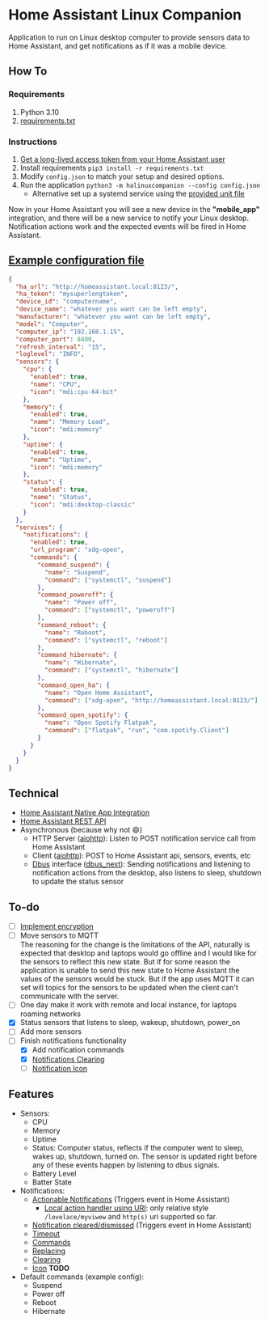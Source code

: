# Home Assistant Linux Companion

Application to run on Linux desktop computer to provide sensors data to Home Assistant, and get notifications as if it was a mobile device.

## How To

### Requirements

1. Python 3.10
2. [requirements.txt](requirements.txt)

### Instructions

1. [Get a long-lived access token from your Home Assistant user](https://www.atomicha.com/home-assistant-how-to-generate-long-lived-access-token-part-1/)
1. Install requirements `pip3 install -r requirements.txt`
1. Modify `config.json` to match your setup and desired options.
1. Run the application `python3 -m halinuxcompanion --config config.json`
    - Alternative set up a systemd service using the [provided unit file](halinuxcompanion/resources/halinuxcompanion.service)

Now in your Home Assistant you will see a new device in the **"mobile_app"** integration, and there will be a new service to notify your Linux desktop. Notification actions work and the expected events will be fired in Home Assistant.

## [Example configuration file](config.json)

```json
{
  "ha_url": "http://homeassistant.local:8123/",
  "ha_token": "mysuperlongtoken",
  "device_id": "computername",
  "device_name": "whatever you want can be left empty",
  "manufacturer": "whatever you want can be left empty",
  "model": "Computer",
  "computer_ip": "192.168.1.15",
  "computer_port": 8400,
  "refresh_interval": "15",
  "loglevel": "INFO",
  "sensors": {
    "cpu": {
      "enabled": true,
      "name": "CPU",
      "icon": "mdi:cpu-64-bit"
    },
    "memory": {
      "enabled": true,
      "name": "Memory Load",
      "icon": "mdi:memory"
    },
    "uptime": {
      "enabled": true,
      "name": "Uptime",
      "icon": "mdi:memory"
    },
    "status": {
      "enabled": true,
      "name": "Status",
      "icon": "mdi:desktop-classic"
    }
  },
  "services": {
    "notifications": {
      "enabled": true,
      "url_program": "xdg-open",
      "commands": {
        "command_suspend": {
          "name": "Suspend",
          "command": ["systemctl", "suspend"]
        },
        "command_poweroff": {
          "name": "Power off",
          "command": ["systemctl", "poweroff"]
        },
        "command_reboot": {
          "name": "Reboot",
          "command": ["systemctl", "reboot"]
        },
        "command_hibernate": {
          "name": "Hibernate",
          "command": ["systemctl", "hibernate"]
        },
        "command_open_ha": {
          "name": "Open Home Assistant",
          "command": ["xdg-open", "http://homeassistant.local:8123/"]
        },
        "command_open_spotify": {
          "name": "Open Spotify Flatpak",
          "command": ["flatpak", "run", "com.spotify.Client"]
        }
      }
    }
  }
}
```

## Technical

- [Home Assistant Native App Integration](https://developers.home-assistant.io/docs/api/native-app-integration)
- [Home Assistant REST API](https://developers.home-assistant.io/docs/api/rest)
- Asynchronous (because why not :smile:)
  - HTTP Server ([aiohttp](https://docs.aiohttp.org/en/stable/)): Listen to POST notification service call from Home Assistant
  - Client ([aiohttp](https://docs.aiohttp.org/en/stable/)): POST to Home Assistant api, sensors, events, etc
  - [Dbus](https://www.freedesktop.org/wiki/Software/dbus/) interface ([dbus_next](https://python-dbus-next.readthedocs.io/en/latest/index.html)): Sending notifications and listening to notification actions from the desktop, also listens to sleep, shutdown to update the status sensor

## To-do

- [ ] [Implement encryption](https://developers.home-assistant.io/docs/api/native-app-integration/sending-data)
- [ ] Move sensors to MQTT  
    The reasoning for the change is the limitations of the API, naturally is expected that desktop and laptops would go offline and I would like for the sensors to reflect this new state. But if for some reason the application is unable to send this new state to Home Assistant the values of the sensors would be stuck. But if the app uses MQTT it can set will topics for the sensors to be updated when the client can't communicate with the server.
- [ ] One day make it work with remote and local instance, for laptops roaming networks
- [x] Status sensors that listens to sleep, wakeup, shutdown, power_on
- [ ] Add more sensors
- [ ] Finish notifications functionality
    - [x] Add notification commands
    - [x] [Notifications Clearing](https://companion.home-assistant.io/docs/notifications/notifications-basic/#clearing)
    - [ ] [Notification Icon](https://companion.home-assistant.io/docs/notifications/notifications-basic/#notification-icon)

## Features

- Sensors:
  - CPU
  - Memory
  - Uptime
  - Status: Computer status, reflects if the computer went to sleep, wakes up, shutdown, turned on. The sensor is updated right before any of these events happen by listening to dbus signals.
  - Battery Level
  - Batter State
- Notifications:
  - [Actionable Notifications](https://companion.home-assistant.io/docs/notifications/actionable-notifications#building-actionable-notifications) (Triggers event in Home Assistant)
      - [Local action handler using URI](https://companion.home-assistant.io/docs/notifications/actionable-notifications#uri-values): only relative style `/lovelace/myviwew` and `http(s)` uri supported so far.
  - [Notification cleared/dismissed](https://companion.home-assistant.io/docs/notifications/notification-cleared/) (Triggers event in Home Assistant)
  - [Timeout](https://companion.home-assistant.io/docs/notifications/notifications-basic#notification-timeout)
  - [Commands](https://companion.home-assistant.io/docs/notifications/notification-commands/)
  - [Replacing](https://companion.home-assistant.io/docs/notifications/notifications-basic/#replacing)
  - [Clearing](https://companion.home-assistant.io/docs/notifications/notifications-basic/#clearing)
  - [Icon](https://companion.home-assistant.io/docs/notifications/notifications-basic/#notification-icon) **TODO**
- Default commands (example config):
  - Suspend
  - Power off
  - Reboot
  - Hibernate
